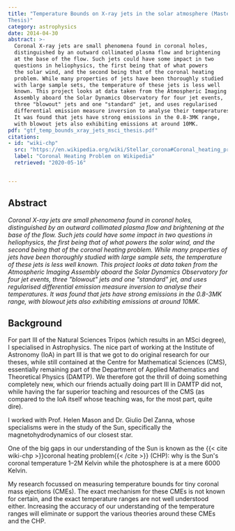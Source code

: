 ```yaml
---
title: "Temperature Bounds on X-ray jets in the solar atmosphere (Master's
Thesis)"
category: astrophysics
date: 2014-04-30
abstract: >-
  Coronal X-ray jets are small phenomena found in coronal holes,
  distinguished by an outward collimated plasma flow and brightening
  at the base of the flow. Such jets could have some impact in two
  questions in heliophysics, the first being that of what powers
  the solar wind, and the second being that of the coronal heating
  problem. While many properties of jets have been thoroughly studied
  with large sample sets, the temperature of these jets is less well
  known. This project looks at data taken from the Atmospheric Imaging
  Assembly aboard the Solar Dynamics Observatory for four jet events,
  three "blowout" jets and one "standard" jet, and uses regularised
  differential emission measure inversion to analyse their temperatures.
  It was found that jets have strong emissions in the 0.8-3MK range,
  with blowout jets also exhibiting emissions at around 10MK.
pdf: "gtf_temp_bounds_xray_jets_msci_thesis.pdf"
citations:
- id: "wiki-chp"
  src: "https://en.wikipedia.org/wiki/Stellar_corona#Coronal_heating_problem"
  label: "Coronal Heating Problem on Wikipedia"
  retrieved: "2020-05-16"


---
```


## Abstract

_Coronal X-ray jets are small phenomena found in coronal holes,
distinguished by an outward collimated plasma flow and brightening at
the base of the flow. Such jets could have some impact in two questions
in heliophysics, the first being that of what powers the solar wind,
and the second being that of the coronal heating problem. While many
properties of jets have been thoroughly studied with large sample sets,
the temperature of these jets is less well known. This project looks
at data taken from the Atmospheric Imaging Assembly aboard the Solar
Dynamics Observatory for four jet events, three &quot;blowout&quot; jets
and one &quot;standard&quot; jet, and uses regularised differential
emission measure inversion to analyse their temperatures. It was found
that jets have strong emissions in the 0.8-3MK range, with blowout jets
also exhibiting emissions at around 10MK._

## Background

For part III of the Natural Sciences Tripos (which results in an MSci
degree), I specialised in Astrophysics. The nice part of working at
the Institute of Astronomy (IoA) in part III is that we got to do
original research for our theses, while still contained at the Centre
for Mathematical Sciences (CMS), essentially remaining part of the
Department of Applied Mathematics and Theoretical Physics (DAMTP). We
therefore got the thrill of doing something completely new, which our
friends actually doing part III in DAMTP did not, while having the far
superior teaching and resources of the CMS (as compared to the IoA
itself whose teaching was, for the most part, quite dire).

I worked with Prof. Helen Mason and Dr. Giulio Del Zanna, whose
specialisms were in the study of the Sun, specifically the
magnetohydrodynamics of our closest star.

One of the big gaps in our understanding of the Sun is known as the {{<
cite wiki-chp >}}coronal heating problem{{< /cite >}} (CHP): why is the
Sun's coronal temperature 1&ndash;2M Kelvin while the photosphere is at
a mere 6000 Kelvin.

My research focussed on measuring temperature bounds for tiny coronal
mass ejections (CMEs). The exact mechanism for these CMEs is not known
for certain, and the exact temperature ranges are not well understood
either. Increasing the accuracy of our understanding of the temperature
ranges will eliminate or support the various theories around these CMEs
and the CHP.
